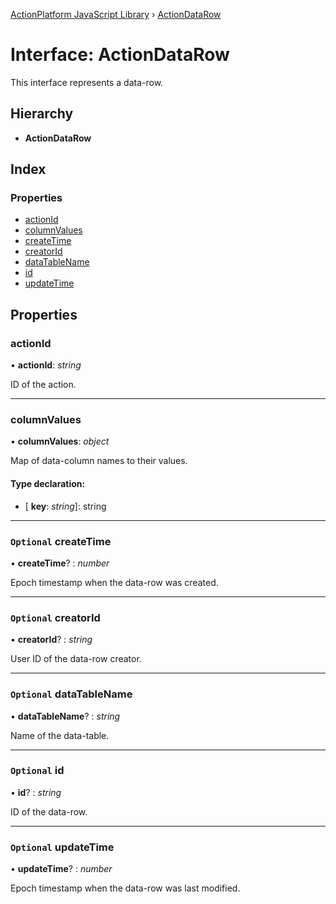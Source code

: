 [ActionPlatform JavaScript Library](../README.md) › [ActionDataRow](actiondatarow.md)

# Interface: ActionDataRow

This interface represents a data-row.

## Hierarchy

* **ActionDataRow**

## Index

### Properties

* [actionId](actiondatarow.md#actionid)
* [columnValues](actiondatarow.md#columnvalues)
* [createTime](actiondatarow.md#optional-createtime)
* [creatorId](actiondatarow.md#optional-creatorid)
* [dataTableName](actiondatarow.md#optional-datatablename)
* [id](actiondatarow.md#optional-id)
* [updateTime](actiondatarow.md#optional-updatetime)

## Properties

###  actionId

• **actionId**: *string*

ID of the action.

___

###  columnValues

• **columnValues**: *object*

Map of data-column names to their values.

#### Type declaration:

* \[ **key**: *string*\]: string

___

### `Optional` createTime

• **createTime**? : *number*

Epoch timestamp when the data-row was created.

___

### `Optional` creatorId

• **creatorId**? : *string*

User ID of the data-row creator.

___

### `Optional` dataTableName

• **dataTableName**? : *string*

Name of the data-table.

___

### `Optional` id

• **id**? : *string*

ID of the data-row.

___

### `Optional` updateTime

• **updateTime**? : *number*

Epoch timestamp when the data-row was last modified.
